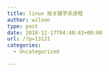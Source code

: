 ```yaml
---
title: linux 按关键字杀进程
author: wiloon
type: post
date: 2018-12-17T04:40:43+00:00
url: /?p=13121
categories:
  - Uncategorized

---
```

```bashkill -9 $(ps -ef | grep process0 | grep -v grep | awk '{print $2}')
```